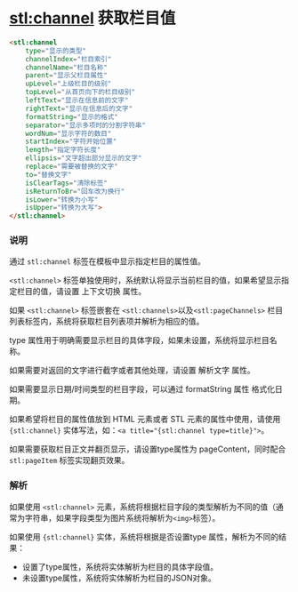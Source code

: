 # <stl:channel> 获取栏目值

```html
<stl:channel
    type="显示的类型"
    channelIndex="栏目索引"
    channelName="栏目名称"
    parent="显示父栏目属性"
    upLevel="上级栏目的级别"
    topLevel="从首页向下的栏目级别"
    leftText="显示在信息前的文字"
    rightText="显示在信息后的文字"
    formatString="显示的格式"
    separator="显示多项时的分割字符串"
    wordNum="显示字符的数目"
    startIndex="字符开始位置"
    length="指定字符长度"
    ellipsis="文字超出部分显示的文字"
    replace="需要被替换的文字"
    to="替换文字"
    isClearTags="清除标签"
    isReturnToBr="回车改为换行"
    isLower="转换为小写"
    isUpper="转换为大写">
</stl:channel>
```

### 说明

通过 `stl:channel` 标签在模板中显示指定栏目的属性值。

`<stl:channel>` 标签单独使用时，系统默认将显示当前栏目的值，如果希望显示指定栏目的值，请设置 上下文切换 属性。

如果 `<stl:channel>` 标签嵌套在 `<stl:channels>`以及`<stl:pageChannels>` 栏目列表标签内，系统将获取栏目列表项并解析为相应的值。

type 属性用于明确需要显示栏目的具体字段，如果未设置，系统将显示栏目名称。

如果需要对返回的文字进行截字或者其他处理，请设置 解析文字 属性。

如果需要显示日期/时间类型的栏目字段，可以通过 formatString 属性 格式化日期。

如果希望将栏目的属性值放到 HTML 元素或者 STL 元素的属性中使用，请使用`{stl:channel}` 实体写法，如：`<a title="{stl:channel type=title}">`。

如果需要获取栏目正文并翻页显示，请设置type属性为 pageContent，同时配合 `stl:pageItem` 标签实现翻页效果。

### 解析

如果使用 `<stl:channel>` 元素，系统将根据栏目字段的类型解析为不同的值（通常为字符串，如果字段类型为图片系统将解析为`<img>`标签）。

如果使用 `{stl:channel}` 实体，系统将根据是否设置type 属性，解析为不同的结果：

* 设置了type属性，系统将实体解析为栏目的具体字段值。
* 未设置type属性，系统将实体解析为栏目的JSON对象。

